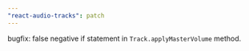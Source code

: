 ```yaml
---
"react-audio-tracks": patch
---
```


bugfix: false negative if statement in `Track.applyMasterVolume` method.
